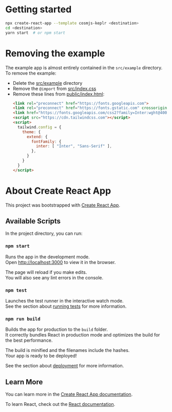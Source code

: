 # Getting started

```bash
npx create-react-app --template cosmjs-keplr <destination>
cd <destination>
yarn start  # or npm start
```

# Removing the example

The example app is almost entirely contained in the `src/example` directory.
To remove the example:

- Delete the [src/example](./src/example) directory
- Remove the `@import` from [src/index.css](./src/index.css)
- Remove these lines from [public/index.html](./public/index.html):
    ```html
    <link rel="preconnect" href="https://fonts.googleapis.com">
    <link rel="preconnect" href="https://fonts.gstatic.com" crossorigin>
    <link href="https://fonts.googleapis.com/css2?family=Inter:wght@400;600;800&display=swap" rel="stylesheet">
    <script src="https://cdn.tailwindcss.com"></script>
    <script>
      tailwind.config = {
        theme: {
          extend: {
            fontFamily: {
              inter: [ "Inter", "Sans-Serif" ],
            },
          }
        }
      }
    </script>
    ```

# About Create React App

This project was bootstrapped with [Create React App](https://github.com/facebook/create-react-app).

## Available Scripts

In the project directory, you can run:

### `npm start`

Runs the app in the development mode.\
Open [http://localhost:3000](http://localhost:3000) to view it in the browser.

The page will reload if you make edits.\
You will also see any lint errors in the console.

### `npm test`

Launches the test runner in the interactive watch mode.\
See the section about [running tests](https://facebook.github.io/create-react-app/docs/running-tests) for more information.

### `npm run build`

Builds the app for production to the `build` folder.\
It correctly bundles React in production mode and optimizes the build for the best performance.

The build is minified and the filenames include the hashes.\
Your app is ready to be deployed!

See the section about [deployment](https://facebook.github.io/create-react-app/docs/deployment) for more information.

## Learn More

You can learn more in the [Create React App documentation](https://facebook.github.io/create-react-app/docs/getting-started).

To learn React, check out the [React documentation](https://reactjs.org/).
